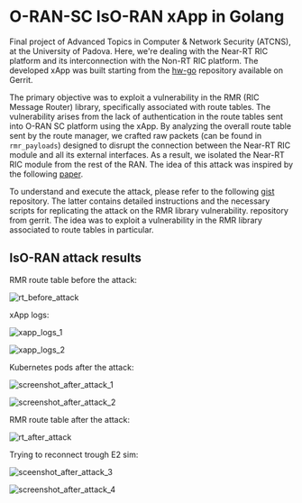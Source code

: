 # O-RAN-SC IsO-RAN xApp in Golang

Final project of Advanced Topics in Computer & Network Security (ATCNS), at the University of Padova. Here, we're dealing with the Near-RT RIC platform and its interconnection with the Non-RT RIC platform. The developed xApp was built starting from the [hw-go](https://gerrit.o-ran-sc.org/r/admin/repos/ric-app/hw-go) repository available on Gerrit.

The primary objective was to exploit a vulnerability in the RMR (RIC Message Router) library, specifically associated with route tables. The vulnerability arises from the lack of authentication in the route tables sent into O-RAN SC platform using the xApp. By analyzing the overall route table sent by the route manager, we crafted raw packets (can be found in `rmr_payloads`) designed to disrupt the connection between the Near-RT RIC module and all its external interfaces. As a result, we isolated the Near-RT RIC module from the rest of the RAN. The idea of this attack was inspired by the following [paper](https://ieeexplore.ieee.org/abstract/document/10338835).

To understand and execute the attack, please refer to the following [gist](https://gist.github.com/werefin/f49489677c1e5bc8d92e7a4c37d033e9) repository. The latter contains detailed instructions and the necessary scripts for replicating the attack on the RMR library vulnerability. repository from gerrit. The idea was to exploit a vulnerability in the RMR library associated to route tables in particular.

## IsO-RAN attack results

RMR route table before the attack:

![rt_before_attack](https://github.com/user-attachments/assets/e04c6d23-1849-46dc-808e-1b4fd94be082)

xApp logs:

![xapp_logs_1](https://github.com/user-attachments/assets/1f2066ba-e558-4da0-bda7-b7cd4af18dd6)

![xapp_logs_2](https://github.com/user-attachments/assets/5eb4effe-ab6d-4fdd-b882-f8d9431a7353)

Kubernetes pods after the attack:

![screenshot_after_attack_1](https://github.com/user-attachments/assets/c476b84f-2fdf-4b61-9df0-95a67f835a28)

![screenshot_after_attack_2](https://github.com/user-attachments/assets/0b640a99-c191-4f6f-8938-56a125dcecd5)

RMR route table after the attack:

![rt_after_attack](https://github.com/user-attachments/assets/146474fe-fd13-4284-a2e3-068ccb33ace2)

Trying to reconnect trough E2 sim:

![sceenshot_after_attack_3](https://github.com/user-attachments/assets/33dc67ac-be3c-49f7-b440-db512e593be8)

![screenshot_after_attack_4](https://github.com/user-attachments/assets/a3bed4ea-bcee-4c19-9e52-783f382134e9)
